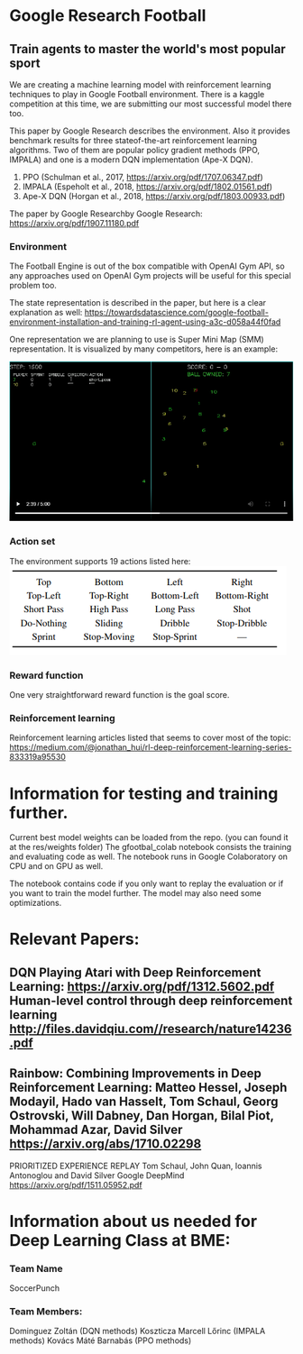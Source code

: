 # Google Research Football
## Train agents to master the world's most popular sport

We are creating a machine learning model with reinforcement learning techniques to play in Google Football environment.
There is a kaggle competition at this time, we are submitting our most successful model there too.

This paper by Google Research describes the environment. Also it provides benchmark results for three stateof-the-art reinforcement learning algorithms. Two of them are popular policy gradient methods (PPO, IMPALA) and one is a modern DQN implementation (Ape-X DQN).

1. PPO (Schulman et al., 2017, https://arxiv.org/pdf/1707.06347.pdf)
1. IMPALA (Espeholt et al., 2018, https://arxiv.org/pdf/1802.01561.pdf)
1. Ape-X DQN (Horgan et al., 2018, https://arxiv.org/pdf/1803.00933.pdf)

The paper by Google Researchby Google Research: https://arxiv.org/pdf/1907.11180.pdf



### Environment
The Football Engine is out of the box compatible with OpenAI Gym API, so any approaches used on OpenAI Gym projects will be useful for this special problem too.

The state representation is described in the paper, but here is a clear explanation as well:
https://towardsdatascience.com/google-football-environment-installation-and-training-rl-agent-using-a3c-d058a44f0fad

One representation we are planning to use is Super Mini Map (SMM) representation. It is visualized by many competitors, here is an example:

![Kaggle_SMM](pics/Kaggle_SMM.png)

### Action set
The environment supports 19 actions listed here:
![Action_set](pics/action_set.png)

### Reward function
One very straightforward reward function is the goal score.


### Reinforcement learning
Reinforcement learning articles listed that seems to cover most of the topic:
https://medium.com/@jonathan_hui/rl-deep-reinforcement-learning-series-833319a95530


# Information for testing and training further.
Current best model weights can be loaded from the repo. (you can found it at the res/weights folder)
The gfootbal_colab notebook consists the training and evaluating code as well. The notebook runs in Google Colaboratory on CPU and on GPU as well.

The notebook contains code if you only want to replay the evaluation or if you want to train the model further. The model may also need some optimizations.

# Relevant Papers:
DQN Playing Atari with Deep Reinforcement Learning:
https://arxiv.org/pdf/1312.5602.pdf
Human-level control through deep reinforcement
learning
http://files.davidqiu.com//research/nature14236.pdf
---
Rainbow: Combining Improvements in Deep Reinforcement Learning:
Matteo Hessel, Joseph Modayil, Hado van Hasselt, Tom Schaul, Georg Ostrovski, Will Dabney, Dan Horgan, Bilal Piot, Mohammad Azar, David Silver
https://arxiv.org/abs/1710.02298
---
PRIORITIZED EXPERIENCE REPLAY
Tom Schaul, John Quan, Ioannis Antonoglou and David Silver
Google DeepMind
https://arxiv.org/pdf/1511.05952.pdf

# Information about us needed for Deep Learning Class at BME:
### Team Name 
SoccerPunch
### Team Members:
Dominguez Zoltán (DQN methods)
Koszticza Marcell Lőrinc (IMPALA methods)
Kovács Máté Barnabás (PPO methods)